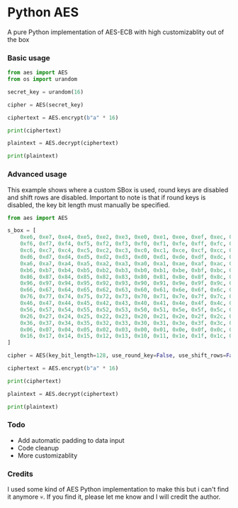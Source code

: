 # Python AES
A pure Python implementation of AES-ECB with high customizablity out of the box

### Basic usage
```py
from aes import AES
from os import urandom

secret_key = urandom(16)

cipher = AES(secret_key)

ciphertext = AES.encrypt(b"a" * 16)

print(ciphertext)

plaintext = AES.decrypt(ciphertext)

print(plaintext)
```

### Advanced usage
This example shows where a custom SBox is used, round keys are disabled and shift rows are disabled. Important to note is that if round keys is disabled, the key bit length must manually be specified.
```py
from aes import AES

s_box = [
    0xe6, 0xe7, 0xe4, 0xe5, 0xe2, 0xe3, 0xe0, 0xe1, 0xee, 0xef, 0xec, 0xed, 0xea, 0xeb, 0xe8, 0xe9,
    0xf6, 0xf7, 0xf4, 0xf5, 0xf2, 0xf3, 0xf0, 0xf1, 0xfe, 0xff, 0xfc, 0xfd, 0xfa, 0xfb, 0xf8, 0xf9,
    0xc6, 0xc7, 0xc4, 0xc5, 0xc2, 0xc3, 0xc0, 0xc1, 0xce, 0xcf, 0xcc, 0xcd, 0xca, 0xcb, 0xc8, 0xc9,
    0xd6, 0xd7, 0xd4, 0xd5, 0xd2, 0xd3, 0xd0, 0xd1, 0xde, 0xdf, 0xdc, 0xdd, 0xda, 0xdb, 0xd8, 0xd9,
    0xa6, 0xa7, 0xa4, 0xa5, 0xa2, 0xa3, 0xa0, 0xa1, 0xae, 0xaf, 0xac, 0xad, 0xaa, 0xab, 0xa8, 0xa9,
    0xb6, 0xb7, 0xb4, 0xb5, 0xb2, 0xb3, 0xb0, 0xb1, 0xbe, 0xbf, 0xbc, 0xbd, 0xba, 0xbb, 0xb8, 0xb9,
    0x86, 0x87, 0x84, 0x85, 0x82, 0x83, 0x80, 0x81, 0x8e, 0x8f, 0x8c, 0x8d, 0x8a, 0x8b, 0x88, 0x89,
    0x96, 0x97, 0x94, 0x95, 0x92, 0x93, 0x90, 0x91, 0x9e, 0x9f, 0x9c, 0x9d, 0x9a, 0x9b, 0x98, 0x99,
    0x66, 0x67, 0x64, 0x65, 0x62, 0x63, 0x60, 0x61, 0x6e, 0x6f, 0x6c, 0x6d, 0x6a, 0x6b, 0x68, 0x69,
    0x76, 0x77, 0x74, 0x75, 0x72, 0x73, 0x70, 0x71, 0x7e, 0x7f, 0x7c, 0x7d, 0x7a, 0x7b, 0x78, 0x79,
    0x46, 0x47, 0x44, 0x45, 0x42, 0x43, 0x40, 0x41, 0x4e, 0x4f, 0x4c, 0x4d, 0x4a, 0x4b, 0x48, 0x49,
    0x56, 0x57, 0x54, 0x55, 0x52, 0x53, 0x50, 0x51, 0x5e, 0x5f, 0x5c, 0x5d, 0x5a, 0x5b, 0x58, 0x59,
    0x26, 0x27, 0x24, 0x25, 0x22, 0x23, 0x20, 0x21, 0x2e, 0x2f, 0x2c, 0x2d, 0x2a, 0x2b, 0x28, 0x29,
    0x36, 0x37, 0x34, 0x35, 0x32, 0x33, 0x30, 0x31, 0x3e, 0x3f, 0x3c, 0x3d, 0x3a, 0x3b, 0x38, 0x39,
    0x06, 0x07, 0x04, 0x05, 0x02, 0x03, 0x00, 0x01, 0x0e, 0x0f, 0x0c, 0x0d, 0x0a, 0x0b, 0x08, 0x09,
    0x16, 0x17, 0x14, 0x15, 0x12, 0x13, 0x10, 0x11, 0x1e, 0x1f, 0x1c, 0x1d, 0x1a, 0x1b, 0x18, 0x19
]

cipher = AES(key_bit_length=128, use_round_key=False, use_shift_rows=False, custom_s_box=s_box)

ciphertext = AES.encrypt(b"a" * 16)

print(ciphertext)

plaintext = AES.decrypt(ciphertext)

print(plaintext)
```

### Todo
- Add automatic padding to data input
- Code cleanup
- More customizablity

### Credits
I used some kind of AES Python implementation to make this but i can't find it anymore 💀. If you find it, please let me know and I will credit the author.
